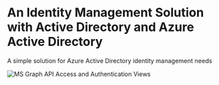 # An Identity Management Solution with Active Directory and Azure Active Directory
A simple solution for Azure Active Directory identity management needs

![MS Graph API Access and Authentication Views](https://user-images.githubusercontent.com/6631390/80234359-0640a300-8626-11ea-88ca-bd8049bd1cdc.png)
